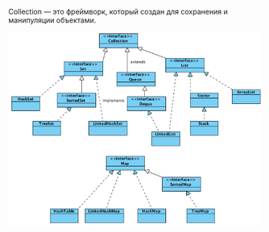 Collection — это фреймворк, который создан для сохранения и манипуляции объектами.

![](/images/col_3.png)
